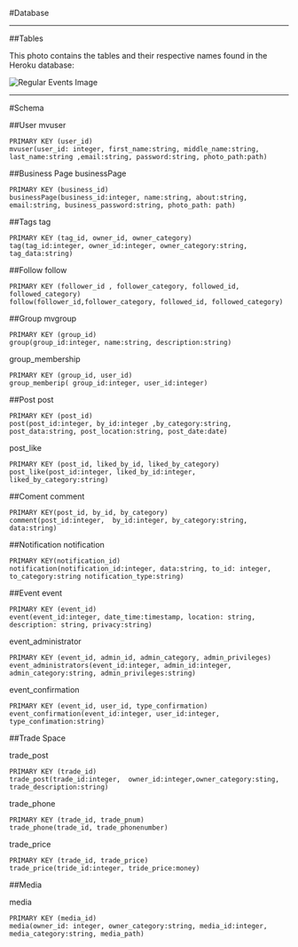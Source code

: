 #Database

-----
##Tables

This photo contains the tables and their respective names found in the Heroku database:


![Regular Events Image](https://trello-attachments.s3.amazonaws.com/5608ceb80fb0dd1ba9219a8b/799x649/902d2d186972d9961594bd7307cf2a0c/DB_tables_names.PNG)


-----
#Schema

##User
  mvuser
  
    PRIMARY KEY (user_id) 
    mvuser(user_id: integer, first_name:string, middle_name:string, last_name:string ,email:string, password:string, photo_path:path)

##Business Page
  businessPage
  
    PRIMARY KEY (business_id)
    businessPage(business_id:integer, name:string, about:string, email:string, business_password:string, photo_path: path)

##Tags
  tag
  
    PRIMARY KEY (tag_id, owner_id, owner_category)
    tag(tag_id:integer, owner_id:integer, owner_category:string, tag_data:string)
  
##Follow
  follow
  
    PRIMARY KEY (follower_id , follower_category, followed_id, followed_category)
    follow(follower_id,follower_category, followed_id, followed_category)

##Group
  mvgroup
  
    PRIMARY KEY (group_id)
    group(group_id:integer, name:string, description:string)
  
  group_membership

    PRIMARY KEY (group_id, user_id)
    group_memberip( group_id:integer, user_id:integer)

##Post
  post
  
    PRIMARY KEY (post_id)
    post(post_id:integer, by_id:integer ,by_category:string, post_data:string, post_location:string, post_date:date)
  
  post_like
  
    PRIMARY KEY (post_id, liked_by_id, liked_by_category)
    post_like(post_id:integer, liked_by_id:integer, liked_by_category:string)

##Coment
  comment
  
    PRIMARY KEY(post_id, by_id, by_category)
    comment(post_id:integer,  by_id:integer, by_category:string, data:string)

##Notification
  notification

    PRIMARY KEY(notification_id)
    notification(notification_id:integer, data:string, to_id: integer, to_category:string notification_type:string)
  
##Event
  event
  
    PRIMARY KEY (event_id)
    event(event_id:integer, date_time:timestamp, location: string, description: string, privacy:string)

  event_administrator
  
    PRIMARY KEY (event_id, admin_id, admin_category, admin_privileges)
    event_administrators(event_id:integer, admin_id:integer, admin_category:string, admin_privileges:string)

  event_confirmation
  
    PRIMARY KEY (event_id, user_id, type_confirmation)
    event_confirmation(event_id:integer, user_id:integer, type_confimation:string)

##Trade Space

  trade_post

    PRIMARY KEY (trade_id) 
    trade_post(trade_id:integer,  owner_id:integer,owner_category:sting, trade_description:string)

  trade_phone
  
    PRIMARY KEY (trade_id, trade_pnum)
    trade_phone(trade_id, trade_phonenumber)

  trade_price
  
    PRIMARY KEY (trade_id, trade_price)
    trade_price(tride_id:integer, tride_price:money)

##Media

  media
  
    PRIMARY KEY (media_id)
    media(owner_id: integer, owner_category:string, media_id:integer, media_category:string, media_path)




